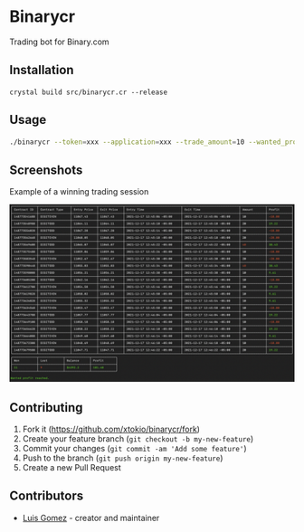 # Binarycr

Trading bot for Binary.com

## Installation

```crystal
crystal build src/binarycr.cr --release
```

## Usage

```bash
./binarycr --token=xxx --application=xxx --trade_amount=10 --wanted_profit=100 --stop_loss=256 --alternate
```

## Screenshots

Example of a winning trading session

![binary 01](screenshots/screen_shot_00.png)

## Contributing

1. Fork it (<https://github.com/xtokio/binarycr/fork>)
2. Create your feature branch (`git checkout -b my-new-feature`)
3. Commit your changes (`git commit -am 'Add some feature'`)
4. Push to the branch (`git push origin my-new-feature`)
5. Create a new Pull Request

## Contributors

- [Luis Gomez](https://github.com/xtokio) - creator and maintainer
